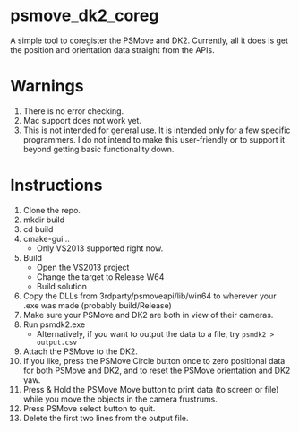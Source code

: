 # psmove_dk2_coreg
A simple tool to coregister the PSMove and DK2. Currently, all it does is get the position and orientation data straight from the APIs.

# Warnings

1. There is no error checking.
2. Mac support does not work yet.
3. This is not intended for general use. It is intended only for a few specific programmers. I do not intend to make this user-friendly or to support it beyond getting basic functionality down.

# Instructions

1. Clone the repo.
2. mkdir build
3. cd build
4. cmake-gui ..
    * Only VS2013 supported right now.
5. Build
    * Open the VS2013 project
    * Change the target to Release W64
    * Build solution
6. Copy the DLLs from 3rdparty/psmoveapi/lib/win64 to wherever your .exe was made (probably build/Release)
7. Make sure your PSMove and DK2 are both in view of their cameras.
8. Run psmdk2.exe
    * Alternatively, if you want to output the data to a file, try `psmdk2 > output.csv`
8. Attach the PSMove to the DK2.
9. If you like, press the PSMove Circle button once to zero positional data for both PSMove and DK2, and to reset the PSMove orientation and DK2 yaw.
10. Press & Hold the PSMove Move button to print data (to screen or file) while you move the objects in the camera frustrums.
11. Press PSMove select button to quit.
12. Delete the first two lines from the output file.